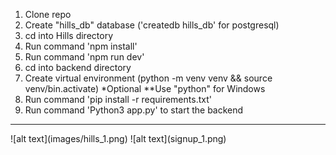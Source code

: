 1. Clone repo
2. Create "hills_db" database ('createdb hills_db' for postgresql)
3. cd into Hills directory
4. Run command 'npm install'
5. Run command 'npm run dev'
6. cd into backend directory
7. Create virtual environment (python -m venv venv && source venv/bin.activate) *Optional **Use "python" for Windows
8. Run command 'pip install -r requirements.txt'
9. Run command 'Python3 app.py' to start the backend

<hr>
![alt text](images/hills_1.png)
![alt text](signup_1.png)